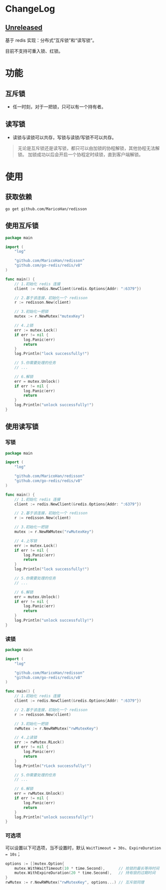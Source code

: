 # ChangeLog
## [Unreleased]
基于 redis 实现：分布式“互斥锁”和“读写锁”。

目前不支持可重入锁、红锁。

# 功能

## 互斥锁

* 任一时刻，对于一把锁，只可以有一个持有者。

## 读写锁

* 读锁与读锁可以共存，写锁与读锁/写锁不可以共存。

> 无论是互斥锁还是读写锁，都只可以由加锁的协程解锁，其他协程无法解锁。
> 加锁成功以后会开启一个协程定时续锁，直到客户端解锁。

# 使用

## 获取依赖

```shell
go get github.com/MaricoHan/redisson
```

## 使用互斥锁

```go
package main

import (
	"log"

	"github.com/MaricoHan/redisson"
	"github.com/go-redis/redis/v8"
)

func main() {
	// 1.初始化 redis 连接
	client := redis.NewClient(&redis.Options{Addr: ":6379"})

	// 2.基于该连接，初始化一个 redisson
	r := redisson.New(client)

	// 3.初始化一把锁
	mutex := r.NewMutex("mutexKey")

	// 4.上锁
	err := mutex.Lock()
	if err != nil {
		log.Panic(err)
		return
	}
	log.Println("lock successfully!")

	// 5.你需要处理的任务
	// ...

	// 6.解锁
	err = mutex.Unlock()
	if err != nil {
		log.Panic(err)
		return
	}
	log.Println("unlock successfully!")
}
```

## 使用读写锁

### 写锁

```go
package main

import (
	"log"

	"github.com/MaricoHan/redisson"
	"github.com/go-redis/redis/v8"
)

func main() {
	// 1.初始化 redis 连接
	client := redis.NewClient(&redis.Options{Addr: ":6379"})

	// 2.基于该连接，初始化一个 redisson
	r := redisson.New(client)

	// 3.初始化一把锁
	mutex := r.NewRWMutex("rwMutexKey")

	// 4.上写锁
	err := mutex.Lock()
	if err != nil {
		log.Panic(err)
		return
	}
	log.Println("lock successfully!")

	// 5.你需要处理的任务
	// ...

	// 6.解锁
	err = mutex.Unlock()
	if err != nil {
		log.Panic(err)
		return
	}
	log.Println("unlock successfully!")
}
```

### 读锁

```go
package main

import (
	"log"

	"github.com/MaricoHan/redisson"
	"github.com/go-redis/redis/v8"
)

func main() {
	// 1.初始化 redis 连接
	client := redis.NewClient(&redis.Options{Addr: ":6379"})

	// 2.基于该连接，初始化一个 redisson
	r := redisson.New(client)

	// 3.初始化一把锁
	rwMutex := r.NewRWMutex("rwMutexKey")

	// 4.上读锁
	err := rwMutex.RLock()
	if err != nil {
		log.Panic(err)
		return
	}
	log.Println("rLock successfully!")

	// 5.你需要处理的任务
	// ...

	// 6.解锁
	err = rwMutex.Unlock()
	if err != nil {
		log.Panic(err)
		return
	}
	log.Println("unlock successfully!")
}
```

### 可选项

可以设置以下可选项，当不设置时，默认 `WaitTimeout = 30s`、`ExpireDuration = 10s`；

```go
options := []mutex.Option{
    mutex.WithWaitTimeout(10 * time.Second),      // 抢锁的最长等待时间
    mutex.WithExpireDuration(20 * time.Second),   // 持有锁的过期时间
}
rwMutex := r.NewRWMutex("rwMutexKey", options...) // 互斥锁同理
```


<!-- release links -->

[Unreleased]: https://github.com/MaricoHan/redisson/tree/master